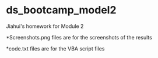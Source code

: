 # ds_bootcamp_model2
Jiahui's homework for Module 2

*Screenshots.png files are for the screenshots of the results

*code.txt files are for the VBA script files
